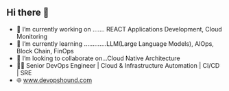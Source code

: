## Hi there 👋
- 🔭 I’m currently working on ....... REACT Applications Development, Cloud Monitoring
- 🌱 I’m currently learning .............LLM(Large Language Models), AIOps, Block Chain, FinOps
- 👯 I’m looking to collaborate on...Cloud Native Architecture
- 👨‍💻 Senior DevOps Engineer | Cloud & Infrastructure Automation | CI/CD | SRE
- 🌐 www.devopshound.com
